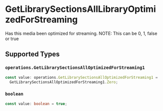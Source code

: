# GetLibrarySectionsAllLibraryOptimizedForStreaming

Has this media been optimized for streaming. NOTE: This can be 0, 1, false or true


## Supported Types

### `operations.GetLibrarySectionsAllOptimizedForStreaming1`

```typescript
const value: operations.GetLibrarySectionsAllOptimizedForStreaming1 =
  GetLibrarySectionsAllOptimizedForStreaming1.Zero;
```

### `boolean`

```typescript
const value: boolean = true;
```

